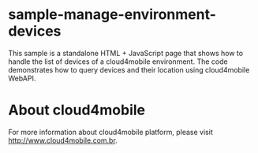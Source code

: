 sample-manage-environment-devices
=================================
This sample is a standalone HTML + JavaScript page that shows how to handle the list of devices of a cloud4mobile environment. The code demonstrates how to query devices and their location using cloud4mobile WebAPI.

About cloud4mobile
=================
For more information about cloud4mobile platform, please visit http://www.cloud4mobile.com.br.
